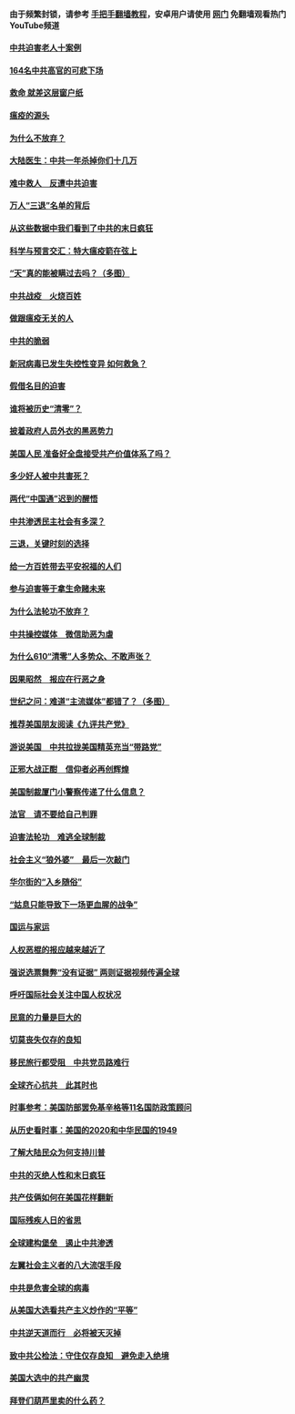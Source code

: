 #### 由于频繁封锁，请参考 [手把手翻墙教程](https://github.com/gfw-breaker/guides/wiki/)，安卓用户请使用 [网门](https://github.com/gfw-breaker/nogfw/blob/master/dl.md?t=01231700) 免翻墙观看热门YouTube频道 

#### [中共迫害老人十案例](../pages/251/418831.md?t=01231700) 

#### [164名中共高官的可悲下场](../pages/251/418676.md?t=01231700) 

#### [救命 就差这层窗户纸](../pages/251/418706.md?t=01231700) 

#### [瘟疫的源头](../pages/251/418661.md?t=01231700) 

#### [为什么不放弃？](../pages/251/418691.md?t=01231700) 

#### [大陆医生：中共一年杀掉你们十几万](../pages/251/418670.md?t=01231700) 

#### [难中救人　反遭中共迫害](../pages/251/418414.md?t=01231700) 

#### [万人“三退”名单的背后](../pages/251/418505.md?t=01231700) 

#### [从这些数据中我们看到了中共的末日疯狂](../pages/251/418420.md?t=01231700) 

#### [科学与预言交汇：特大瘟疫箭在弦上](../pages/251/418266.md?t=01231700) 

#### [“天”真的能被瞒过去吗？（多图）](../pages/251/418308.md?t=01231700) 

#### [中共战疫　火烧百姓](../pages/251/418220.md?t=01231700) 

#### [做跟瘟疫无关的人](../pages/251/418171.md?t=01231700) 

#### [中共的脆弱](../pages/251/418196.md?t=01231700) 

#### [新冠病毒已发生失控性变异 如何救急？](../pages/251/418032.md?t=01231700) 

#### [假借名目的迫害](../pages/251/418055.md?t=01231700) 

#### [谁将被历史“清零”？](../pages/251/417485.md?t=01231700) 

#### [披着政府人员外衣的黑恶势力](../pages/251/417442.md?t=01231700) 

#### [美国人民 准备好全盘接受共产价值体系了吗？](../pages/251/417491.md?t=01231700) 

#### [多少好人被中共害死？](../pages/251/417144.md?t=01231700) 

#### [两代“中国通”迟到的醒悟](../pages/251/417064.md?t=01231700) 

#### [中共渗透民主社会有多深？](../pages/251/417063.md?t=01231700) 

#### [三退，关键时刻的选择](../pages/251/416969.md?t=01231700) 

#### [给一方百姓带去平安祝福的人们](../pages/251/416941.md?t=01231700) 

#### [参与迫害等于拿生命赌未来](../pages/251/416856.md?t=01231700) 

#### [为什么法轮功不放弃？](../pages/251/416864.md?t=01231700) 

#### [中共操控媒体　微信助恶为虐](../pages/251/416724.md?t=01231700) 

#### [为什么610“清零”人多势众、不敢声张？](../pages/251/416632.md?t=01231700) 

#### [因果昭然　报应在行恶之身](../pages/251/416582.md?t=01231700) 

#### [世纪之问：难道“主流媒体”都错了？（多图）](../pages/251/416571.md?t=01231700) 

#### [推荐美国朋友阅读《九评共产党》](../pages/251/416510.md?t=01231700) 

#### [游说美国　中共拉拢美国精英充当“带路党”](../pages/251/416529.md?t=01231700) 

#### [正邪大战正酣　信仰者必再创辉煌](../pages/251/416433.md?t=01231700) 

#### [美国制裁厦门小警察传递了什么信息？](../pages/251/416432.md?t=01231700) 

#### [法官　请不要给自己判罪](../pages/251/416379.md?t=01231700) 

#### [迫害法轮功　难逃全球制裁](../pages/251/416380.md?t=01231700) 

#### [社会主义“狼外婆”　最后一次敲门](../pages/251/416394.md?t=01231700) 

#### [华尔街的“入乡随俗”](../pages/251/416395.md?t=01231700) 

#### [“姑息只能导致下一场更血腥的战争”](../pages/251/416223.md?t=01231700) 

#### [国运与家运](../pages/251/416224.md?t=01231700) 

#### [人权恶棍的报应越来越近了](../pages/251/416276.md?t=01231700) 

#### [强说选票舞弊“没有证据” 两则证据视频传遍全球](../pages/251/416227.md?t=01231700) 

#### [呼吁国际社会关注中国人权状况](../pages/251/416135.md?t=01231700) 

#### [民意的力量是巨大的](../pages/251/416222.md?t=01231700) 

#### [切莫丧失仅存的良知](../pages/251/416134.md?t=01231700) 

#### [移民旅行都受阻　中共党员路难行](../pages/251/416033.md?t=01231700) 

#### [全球齐心抗共　此其时也](../pages/251/415989.md?t=01231700) 

#### [时事参考：美国防部罢免基辛格等11名国防政策顾问](../pages/251/415970.md?t=01231700) 

#### [从历史看时事：美国的2020和中华民国的1949](../pages/251/415949.md?t=01231700) 

#### [了解大陆民众为何支持川普](../pages/251/415950.md?t=01231700) 

#### [中共的灭绝人性和末日疯狂](../pages/251/415944.md?t=01231700) 

#### [共产伎俩如何在美国花样翻新](../pages/251/415908.md?t=01231700) 

#### [国际残疾人日的省思](../pages/251/415849.md?t=01231700) 

#### [全球建构堡垒　遏止中共渗透](../pages/251/415850.md?t=01231700) 

#### [左翼社会主义者的八大流氓手段](../pages/251/415802.md?t=01231700) 

#### [中共是危害全球的病毒](../pages/251/415569.md?t=01231700) 

#### [从美国大选看共产主义炒作的“平等”](../pages/251/415654.md?t=01231700) 

#### [中共逆天道而行　必将被天灭掉](../pages/251/415626.md?t=01231700) 

#### [致中共公检法：守住仅存良知　避免走入绝境](../pages/251/415627.md?t=01231700) 

#### [美国大选中的共产幽灵](../pages/251/415618.md?t=01231700) 

#### [拜登们葫芦里卖的什么药？](../pages/251/415531.md?t=01231700) 

